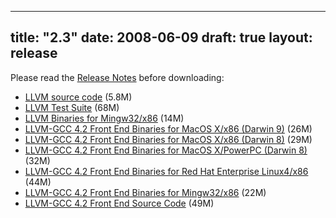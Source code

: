 
---
title: "2.3"
date: 2008-06-09
draft: true
layout: release
---

Please read the [Release Notes](/2.3/docs/ReleaseNotes.html) before
downloading:
* [LLVM source code](/2.3/llvm-2.3.tar.gz) (5.8M)
* [LLVM Test Suite](/2.3/llvm-test-2.3.tar.gz) (68M)
* [LLVM Binaries for Mingw32/x86](/2.3/llvm-2.3-x86-mingw32.tar.bz2) (14M)
* [LLVM-GCC 4.2 Front End Binaries for MacOS X/x86 (Darwin 9)](/2.3/llvm-gcc4.2-2.3-x86-darwin9.tar.gz) (26M)
* [LLVM-GCC 4.2 Front End Binaries for MacOS X/x86 (Darwin 8)](/2.3/llvm-gcc4.2-2.3-x86-darwin8.tar.gz) (29M)
* [LLVM-GCC 4.2 Front End Binaries for MacOS X/PowerPC (Darwin 8)](/2.3/llvm-gcc4.2-2.3-ppc-darwin8.11.0.tar.gz) (32M)
* [LLVM-GCC 4.2 Front End Binaries for Red Hat Enterprise Linux4/x86](/2.3/llvm-gcc4.2-2.3-x86-linux-RHEL4.tar.gz) (44M)
* [LLVM-GCC 4.2 Front End Binaries for Mingw32/x86](/2.3/llvm-gcc4.2-2.3-x86-mingw32.tar.bz2) (22M)
* [LLVM-GCC 4.2 Front End Source Code](/2.3/llvm-gcc-4.2-2.3.source.tar.gz) (49M)


